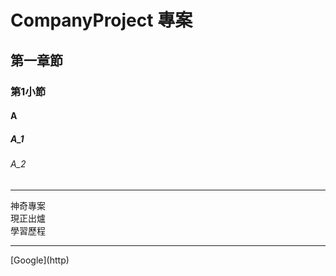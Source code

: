 # CompanyProject 專案
## 第一章節
### 第1小節
#### A
##### A_1
###### A_2

<hr> 
    神奇專案<br>
    現正出爐<br>
    學習歷程<br>
<hr>
[Google](http)
